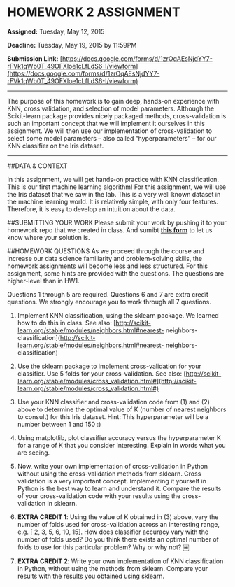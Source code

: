 # HOMEWORK 2 ASSIGNMENT**Assigned:** Tuesday, May 12, 2015 
**Deadline:** Tuesday, May 19, 2015 by 11:59PM
**Submission Link:** [https://docs.google.com/forms/d/1zrOqAEsNjdYY7-rFVk1qWb0T_49OFXloe1cLfLdS6-I/viewform](https://docs.google.com/forms/d/1zrOqAEsNjdYY7-rFVk1qWb0T_49OFXloe1cLfLdS6-I/viewform)

---The purpose of this homework is to gain deep, hands-on experience with KNN, cross validation, and selection of model parameters. Although the Scikit-learn package provides nicely packaged methods, cross-validation is such an important concept that we will implement it ourselves in this assignment. We will then use our implementation of cross-validation to select some model parameters – also called “hyperparameters” – for our KNN classifier on the Iris dataset.

---##DATA & CONTEXT
In this assignment, we will get hands-on practice with KNN classification. This is our first machine learning algorithm!For this assignment, we will use the Iris dataset that we saw in the lab. This is a very well known dataset in the machine learning world. It is relatively simple, with only four features. Therefore, it is easy to develop an intuition about the data.
##SUBMITTING YOUR WORKPlease submit your work by pushing it to your homework repo that we created in class. And sumibt [**this form**](https://docs.google.com/forms/d/1zrOqAEsNjdYY7-rFVk1qWb0T_49OFXloe1cLfLdS6-I/viewform) to let us know where your solution is. ##HOMEWORK QUESTIONSAs we proceed through the course and increase our data science familiarity and problem-solving skills, the homework assignments will become less and less structured. For this assignment, some hints are provided with the questions. The questions are higher-level than in HW1.
Questions 1 through 5 are required. Questions 6 and 7 are extra credit questions. We strongly encourage you to work through all 7 questions.
1. Implement KNN classification, using the sklearn package. We learned how to do this in class.See also: [http://scikit-learn.org/stable/modules/neighbors.html#nearest- neighbors-classification](http://scikit-learn.org/stable/modules/neighbors.html#nearest- neighbors-classification)
2. Use the sklearn package to implement cross-validation for your classifier. Use 5 folds for your cross-validation.See also: [http://scikit-learn.org/stable/modules/cross_validation.html#](http://scikit-learn.org/stable/modules/cross_validation.html#)3. Use your KNN classifier and cross-validation code from (1) and (2) above to determine the optimal value of K (number of nearest neighbors to consult) for this Iris dataset. Hint: This hyperparameter will be a number between 1 and 150 :)4. Using matplotlib, plot classifier accuracy versus the hyperparameter K for a range of K that you consider interesting. Explain in words what you are seeing.5. Now, write your own implementation of cross-validation in Python without using the cross-validation methods from sklearn. Cross validation is a very important concept. Implementing it yourself in Python is the best way to learn and understand it. Compare the results of your cross-validation code with your results using the cross-validation in sklearn.6. __EXTRA CREDIT 1__: Using the value of K obtained in (3) above, vary the number of folds used for cross-validation across an interesting range, e.g. [ 2, 3, 5, 6, 10, 15]. How does classifier accuracy vary with the number of folds used? Do you think there exists an optimal number of folds to use for this particular problem? Why or why not?￼7. __EXTRA CREDIT 2__: Write your own implementation of KNN classification in Python, without using the methods from sklearn. Compare your results with the results you obtained using sklearn.